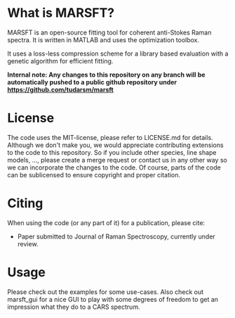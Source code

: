 # What is MARSFT?
MARSFT is an open-source fitting tool for coherent anti-Stokes Raman spectra. It is written in MATLAB and uses the optimization toolbox.

It uses a loss-less compression scheme for a library based evaluation with a genetic algorithm for efficient fitting.

**Internal note: Any changes to this repository on any branch will be automatically pushed to a public github repository under https://github.com/tudarsm/marsft**
# License
The code uses the MIT-license, please refer to LICENSE.md for details.  
Although we don't make you, we would appreciate contributing extensions to the code to this repository.
So if you include other species, line shape models, ..., please create a merge request or contact us in any other way so we can incorporate the changes to the code.
Of course, parts of the code can be sublicensed to ensure copyright and proper citation.

# Citing
When using the code (or any part of it) for a publication, please cite:
- Paper submitted to Journal of Raman Spectroscopy, currently under review.

# Usage
Please check out the examples for some use-cases. Also check out marsft_gui for a nice GUI to play with some degrees of freedom to get an impression what they do to a CARS spectrum.

 